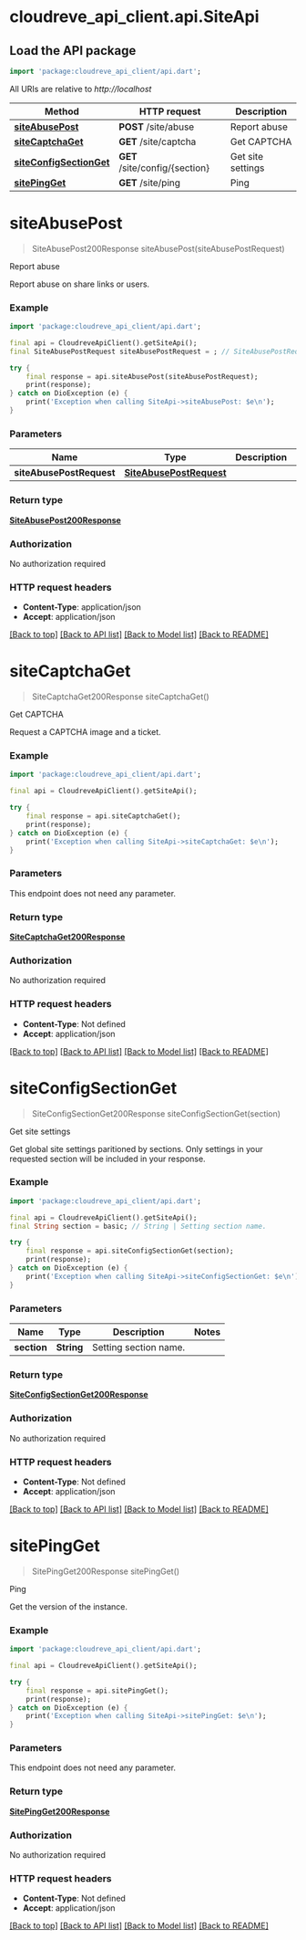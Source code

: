 # cloudreve_api_client.api.SiteApi

## Load the API package
```dart
import 'package:cloudreve_api_client/api.dart';
```

All URIs are relative to *http://localhost*

Method | HTTP request | Description
------------- | ------------- | -------------
[**siteAbusePost**](SiteApi.md#siteabusepost) | **POST** /site/abuse | Report abuse
[**siteCaptchaGet**](SiteApi.md#sitecaptchaget) | **GET** /site/captcha | Get CAPTCHA
[**siteConfigSectionGet**](SiteApi.md#siteconfigsectionget) | **GET** /site/config/{section} | Get site settings
[**sitePingGet**](SiteApi.md#sitepingget) | **GET** /site/ping | Ping


# **siteAbusePost**
> SiteAbusePost200Response siteAbusePost(siteAbusePostRequest)

Report abuse

Report abuse on share links or users.

### Example
```dart
import 'package:cloudreve_api_client/api.dart';

final api = CloudreveApiClient().getSiteApi();
final SiteAbusePostRequest siteAbusePostRequest = ; // SiteAbusePostRequest | 

try {
    final response = api.siteAbusePost(siteAbusePostRequest);
    print(response);
} catch on DioException (e) {
    print('Exception when calling SiteApi->siteAbusePost: $e\n');
}
```

### Parameters

Name | Type | Description  | Notes
------------- | ------------- | ------------- | -------------
 **siteAbusePostRequest** | [**SiteAbusePostRequest**](SiteAbusePostRequest.md)|  | [optional] 

### Return type

[**SiteAbusePost200Response**](SiteAbusePost200Response.md)

### Authorization

No authorization required

### HTTP request headers

 - **Content-Type**: application/json
 - **Accept**: application/json

[[Back to top]](#) [[Back to API list]](../README.md#documentation-for-api-endpoints) [[Back to Model list]](../README.md#documentation-for-models) [[Back to README]](../README.md)

# **siteCaptchaGet**
> SiteCaptchaGet200Response siteCaptchaGet()

Get CAPTCHA

Request a CAPTCHA image and a ticket.

### Example
```dart
import 'package:cloudreve_api_client/api.dart';

final api = CloudreveApiClient().getSiteApi();

try {
    final response = api.siteCaptchaGet();
    print(response);
} catch on DioException (e) {
    print('Exception when calling SiteApi->siteCaptchaGet: $e\n');
}
```

### Parameters
This endpoint does not need any parameter.

### Return type

[**SiteCaptchaGet200Response**](SiteCaptchaGet200Response.md)

### Authorization

No authorization required

### HTTP request headers

 - **Content-Type**: Not defined
 - **Accept**: application/json

[[Back to top]](#) [[Back to API list]](../README.md#documentation-for-api-endpoints) [[Back to Model list]](../README.md#documentation-for-models) [[Back to README]](../README.md)

# **siteConfigSectionGet**
> SiteConfigSectionGet200Response siteConfigSectionGet(section)

Get site settings

Get global site settings paritioned by sections. Only settings in your requested section will be included in your response.

### Example
```dart
import 'package:cloudreve_api_client/api.dart';

final api = CloudreveApiClient().getSiteApi();
final String section = basic; // String | Setting section name.

try {
    final response = api.siteConfigSectionGet(section);
    print(response);
} catch on DioException (e) {
    print('Exception when calling SiteApi->siteConfigSectionGet: $e\n');
}
```

### Parameters

Name | Type | Description  | Notes
------------- | ------------- | ------------- | -------------
 **section** | **String**| Setting section name. | 

### Return type

[**SiteConfigSectionGet200Response**](SiteConfigSectionGet200Response.md)

### Authorization

No authorization required

### HTTP request headers

 - **Content-Type**: Not defined
 - **Accept**: application/json

[[Back to top]](#) [[Back to API list]](../README.md#documentation-for-api-endpoints) [[Back to Model list]](../README.md#documentation-for-models) [[Back to README]](../README.md)

# **sitePingGet**
> SitePingGet200Response sitePingGet()

Ping

Get the version of the instance.

### Example
```dart
import 'package:cloudreve_api_client/api.dart';

final api = CloudreveApiClient().getSiteApi();

try {
    final response = api.sitePingGet();
    print(response);
} catch on DioException (e) {
    print('Exception when calling SiteApi->sitePingGet: $e\n');
}
```

### Parameters
This endpoint does not need any parameter.

### Return type

[**SitePingGet200Response**](SitePingGet200Response.md)

### Authorization

No authorization required

### HTTP request headers

 - **Content-Type**: Not defined
 - **Accept**: application/json

[[Back to top]](#) [[Back to API list]](../README.md#documentation-for-api-endpoints) [[Back to Model list]](../README.md#documentation-for-models) [[Back to README]](../README.md)

